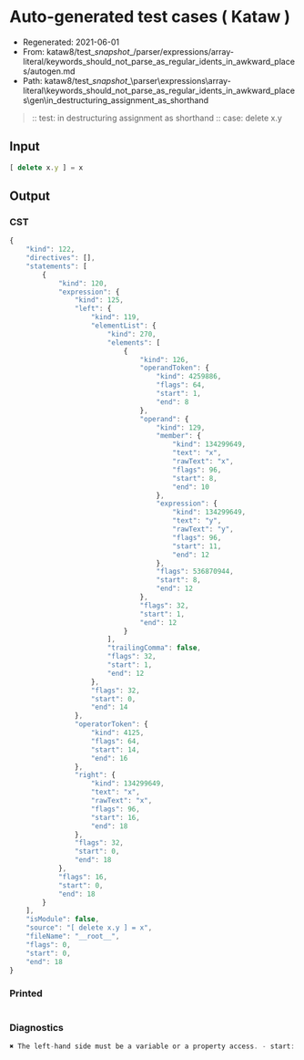 # Auto-generated test cases ( Kataw )
- Regenerated: 2021-06-01
- From: kataw8/test\__snapshot__/parser/expressions/array-literal/keywords_should_not_parse_as_regular_idents_in_awkward_places/autogen.md
- Path: kataw8/test\__snapshot__\parser\expressions\array-literal\keywords_should_not_parse_as_regular_idents_in_awkward_places\gen\in_destructuring_assignment_as_shorthand
> :: test: in destructuring assignment as shorthand
> :: case: delete x.y
## Input

`````js
[ delete x.y ] = x
`````
## Output

### CST

```javascript
{
    "kind": 122,
    "directives": [],
    "statements": [
        {
            "kind": 120,
            "expression": {
                "kind": 125,
                "left": {
                    "kind": 119,
                    "elementList": {
                        "kind": 270,
                        "elements": [
                            {
                                "kind": 126,
                                "operandToken": {
                                    "kind": 4259886,
                                    "flags": 64,
                                    "start": 1,
                                    "end": 8
                                },
                                "operand": {
                                    "kind": 129,
                                    "member": {
                                        "kind": 134299649,
                                        "text": "x",
                                        "rawText": "x",
                                        "flags": 96,
                                        "start": 8,
                                        "end": 10
                                    },
                                    "expression": {
                                        "kind": 134299649,
                                        "text": "y",
                                        "rawText": "y",
                                        "flags": 96,
                                        "start": 11,
                                        "end": 12
                                    },
                                    "flags": 536870944,
                                    "start": 8,
                                    "end": 12
                                },
                                "flags": 32,
                                "start": 1,
                                "end": 12
                            }
                        ],
                        "trailingComma": false,
                        "flags": 32,
                        "start": 1,
                        "end": 12
                    },
                    "flags": 32,
                    "start": 0,
                    "end": 14
                },
                "operatorToken": {
                    "kind": 4125,
                    "flags": 64,
                    "start": 14,
                    "end": 16
                },
                "right": {
                    "kind": 134299649,
                    "text": "x",
                    "rawText": "x",
                    "flags": 96,
                    "start": 16,
                    "end": 18
                },
                "flags": 32,
                "start": 0,
                "end": 18
            },
            "flags": 16,
            "start": 0,
            "end": 18
        }
    ],
    "isModule": false,
    "source": "[ delete x.y ] = x",
    "fileName": "__root__",
    "flags": 0,
    "start": 0,
    "end": 18
}
```

### Printed

```javascript

```

### Diagnostics

```javascript
✖ The left-hand side must be a variable or a property access. - start: 14, end: 16

```

